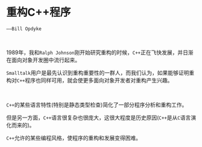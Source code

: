# 重构C++程序

`——Bill Opdyke`

<br>

1989年，我和`Ralph Johnson`刚开始研究重构的时候，`C++`正在飞快发展，并日渐在面向对象开发圈中流行起来。

`Smalltalk`用户是最先认识到重构重要性的一群人，而我们认为，如果能够证明重构对`C++`程序也同样可用，就会使更多面向对象开发者对重构产生兴趣。

<br>

`C++`的某些语言特性(特别是静态类型检查)简化了一部分程序分析和重构工作。

但是另一方面，`C++`语言很复杂也很庞大，这很大程度是历史原因(`C++`是从`C`语言演化而来的)。

`C++`允许的某些编程风格，使程序的重构和发展变得困难。

<br>

